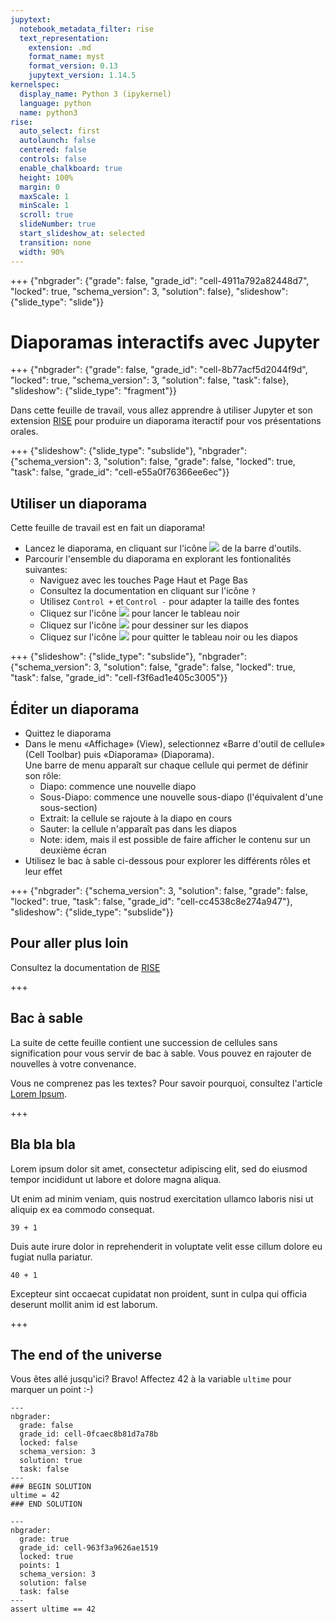 ```yaml
---
jupytext:
  notebook_metadata_filter: rise
  text_representation:
    extension: .md
    format_name: myst
    format_version: 0.13
    jupytext_version: 1.14.5
kernelspec:
  display_name: Python 3 (ipykernel)
  language: python
  name: python3
rise:
  auto_select: first
  autolaunch: false
  centered: false
  controls: false
  enable_chalkboard: true
  height: 100%
  margin: 0
  maxScale: 1
  minScale: 1
  scroll: true
  slideNumber: true
  start_slideshow_at: selected
  transition: none
  width: 90%
---
```


+++ {"nbgrader": {"grade": false, "grade_id": "cell-4911a792a82448d7", "locked": true, "schema_version": 3, "solution": false}, "slideshow": {"slide_type": "slide"}}

# Diaporamas interactifs avec Jupyter

+++ {"nbgrader": {"grade": false, "grade_id": "cell-8b77acf5d2044f9d", "locked": true, "schema_version": 3, "solution": false, "task": false}, "slideshow": {"slide_type": "fragment"}}

Dans cette feuille de travail, vous allez apprendre à utiliser Jupyter
et son extension [RISE](https://rise.readthedocs.io/) pour produire un
diaporama iteractif pour vos présentations orales.

+++ {"slideshow": {"slide_type": "subslide"}, "nbgrader": {"schema_version": 3, "solution": false, "grade": false, "locked": true, "task": false, "grade_id": "cell-e55a0f76366ee6ec"}}

## Utiliser un diaporama

Cette feuille de travail est en fait un diaporama!

- Lancez le diaporama, en cliquant sur l'icône <img src="rise-lancer.png" style='display:inline'>  de la barre d'outils.
- Parcourir l'ensemble du diaporama en explorant les fontionalités suivantes:
  - Naviguez avec les touches Page Haut et Page Bas
  - Consultez la documentation en cliquant sur l'icône `?`
  - Utilisez `Control +` et `Control -` pour adapter la taille des fontes
  - Cliquez sur l'icône <img src="rise-tableau-noir.png" style='display:inline'> pour lancer le tableau noir
  - Cliquez sur l'icône <img src="rise-tableau-noir.png" style='display:inline'> pour dessiner sur les diapos 
  - Cliquez sur l'icône <img src="rise-quitter.png" style='display:inline'> pour quitter le tableau noir ou les diapos

+++ {"slideshow": {"slide_type": "subslide"}, "nbgrader": {"schema_version": 3, "solution": false, "grade": false, "locked": true, "task": false, "grade_id": "cell-f3f6ad1e405c3005"}}

## Éditer un diaporama
- Quittez le diaporama
- Dans le menu «Affichage» (View), selectionnez «Barre d'outil de cellule» (Cell Toolbar) puis «Diaporama» (Diaporama).  
  Une barre de menu apparaît sur chaque cellule qui permet de définir son rôle:
  - Diapo: commence une nouvelle diapo
  - Sous-Diapo: commence une nouvelle sous-diapo (l'équivalent d'une sous-section)
  - Extrait: la cellule se rajoute à la diapo en cours
  - Sauter: la cellule n'apparaît pas dans les diapos
  - Note: idem, mais il est possible de faire afficher le contenu sur un deuxième écran
- Utilisez le bac à sable ci-dessous pour explorer les différents rôles et leur effet

+++ {"nbgrader": {"schema_version": 3, "solution": false, "grade": false, "locked": true, "task": false, "grade_id": "cell-cc4538c8e274a947"}, "slideshow": {"slide_type": "subslide"}}

## Pour aller plus loin
Consultez la documentation de [RISE](https://rise.readthedocs.io/)

+++

## Bac à sable
La suite de cette feuille contient une succession de cellules sans signification pour vous
servir de bac à sable. Vous pouvez en rajouter de nouvelles à votre convenance. 

Vous ne comprenez pas les textes? Pour savoir pourquoi, consultez
l'article [Lorem Ipsum](https://fr.wikipedia.org/wiki/Lorem_ipsum).

+++

## Bla bla bla
Lorem ipsum dolor sit amet, consectetur adipiscing elit, sed do eiusmod tempor incididunt ut labore et dolore magna aliqua.

Ut enim ad minim veniam, quis nostrud exercitation ullamco laboris nisi ut aliquip ex ea commodo consequat.

```{code-cell} ipython3
39 + 1
```

Duis aute irure dolor in reprehenderit in voluptate velit esse cillum dolore eu fugiat nulla pariatur.

```{code-cell} ipython3
40 + 1
```

Excepteur sint occaecat cupidatat non proident, sunt in culpa qui officia deserunt mollit anim id est laborum.

+++

## The end of the universe

Vous êtes allé jusqu'ici? Bravo! Affectez 42 à la variable `ultime` pour marquer un point :-)

```{code-cell} ipython3
---
nbgrader:
  grade: false
  grade_id: cell-0fcaec8b81d7a78b
  locked: false
  schema_version: 3
  solution: true
  task: false
---
### BEGIN SOLUTION
ultime = 42
### END SOLUTION
```

```{code-cell} ipython3
---
nbgrader:
  grade: true
  grade_id: cell-963f3a9626ae1519
  locked: true
  points: 1
  schema_version: 3
  solution: false
  task: false
---
assert ultime == 42
```
